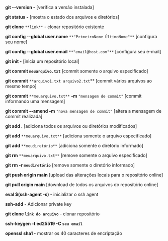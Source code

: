 **git --version -** [verifica a versão instalada]

**git status -** [mostra o estado dos arquivos e diretórios]

**git clone** `**link**` - clonar repositório existente

**git config --global user.name** `**"PrimeiroNome ÚltimoNome"**` [configura seu nome]

**git config --global user.email** `**"email@host.com"**` [configura seu e-mail]

**git init -** [inicia um repositório local]

**git commit `meuarquivo.txt`** [commit somente o arquivo especificado]

**git commit** `**arquivo1.txt arquivo2.txt`** [commit vários arquivos ao mesmo tempo]

**git commit** `**meuarquivo.txt**` **-m** `"mensagem de commit"` [commit informando uma mensagem]

**git commit --amend -m** `"nova mensagem de commit"` [altera a mensagem de commit realizada]

**git add .** [adiciona todos os arquivos ou diretórios modificados]

**git add** `**meuarquivo.txt**` [adiciona somente o arquivo especificado]

**git add** `**meudiretório**` [adiciona somente o diretório informado]

**git rm** `**meuarquivo.txt**` [remove somente o arquivo especificado]

**git rm -r `meudiretório`** [remove somente o diretório informado]

**git push origin main** [upload das alterações locais para o repositório online]

**git pull origin main** [download de todos os arquivos do repositório online]

**eval $(ssh-agent -s) -** inicializar o ssh agent 

**ssh-add** - Adicionar private key

**git clone `link do arquivo`** - clonar repositório

**ssh-keygen -t ed25519 -C `seu email`**

**openssl sha1 -** mostrar os 40 caracteres de encriptação